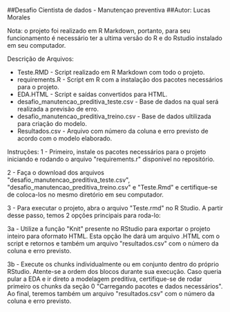 
##Desafio Cientista de dados - Manutençao preventiva
##Autor: Lucas Morales

Nota: o projeto foi realizado em R Markdown, portanto, para seu funcionamento é necessário ter a ultima versão do R e do Rstudio instalado em seu computador.

Descrição de Arquivos:
- Teste.RMD - Script realizado em R Markdown com todo o projeto.
- requirements.R - Script em R com a instalação dos pacotes necessários para o projeto.
- EDA.HTML - Script e saídas convertidos para HTML.
- desafio_manutencao_preditiva_teste.csv - Base de dados na qual será realizada a previsão de erro.
- desafio_manutencao_preditiva_treino.csv - Base de dados ultilizada para criação do modelo.
- Resultados.csv - Arquivo com número da coluna e erro previsto de acordo com o modelo elaborado.


Instruções:
1 - Primeiro, instale os pacotes necessários para o projeto iniciando e rodando o arquivo "requirements.r" disponivel no repositório.

2 - Faça o download dos arquivos "desafio_manutencao_preditiva_teste.csv", "desafio_manutencao_preditiva_treino.csv" e "Teste.Rmd" e certifique-se de coloca-los no mesmo diretório em seu computador.

3 - Para executar o projeto, abra o arquivo "Teste.rmd" no R Studio. A partir desse passo, temos 2 opções principais para roda-lo:

3a - Utilize a função "Knit" presente no RStudio para exportar o projeto inteiro para oformato HTML. Esta opção lhe dará um arquivo .HTML com o script e retornos e também um arquivo "resultados.csv" com o número da coluna e erro previsto.

3b - Execute os chunks individualmente ou em conjunto dentro do próprio RStudio. Atente-se a ordem dos blocos durante sua execução. Caso queria pular a EDA e ir direto a modelagem preditiva, certifique-se de rodar primeiro os chunks da seção 0 "Carregando pacotes e dados necessários". Ao final, teremos também um arquivo "resultados.csv" com o número da coluna e erro previsto.
